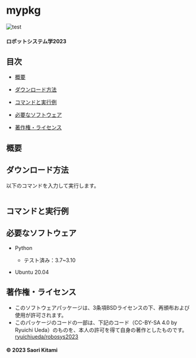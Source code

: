 # mypkg

![test](https://github.com/minamimi13/mypkg/actions/workflows/test.yml/badge.svg)

#### ロボットシステム学2023

## 目次
* [概要](#概要)
* [ダウンロード方法](#ダウンロード方法)
* [コマンドと実行例](#コマンドと実行例)

* [必要なソフトウェア](#必要なソフトウェア)
* [著作権・ライセンス](#著作権ライセンス)
## 概要


## ダウンロード方法
以下のコマンドを入力して実行します。
~~~

~~~


## コマンドと実行例



## 必要なソフトウェア
* Python
  * テスト済み：3.7~3.10
  
* Ubuntu 20.04


## 著作権・ライセンス
* このソフトウェアパッケージは、3条項BSDライセンスの下、再頒布および使用が許可されます。
* このパッケージのコードの一部は、下記のコード（CC-BY-SA 4.0 by Ryuichi Ueda）のものを、本人の許可を得て自身の著作としたものです。[ryuichiueda/robosys2023](https://github.com/ryuichiueda/robosys2023)
#### © 2023 Saori Kitami
